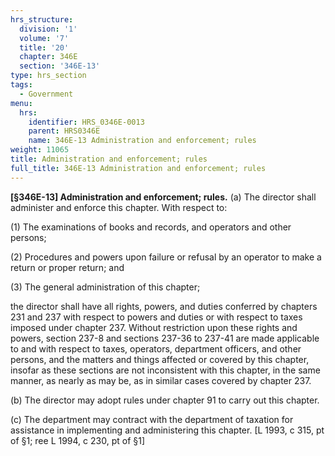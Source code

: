 ```yaml
---
hrs_structure:
  division: '1'
  volume: '7'
  title: '20'
  chapter: 346E
  section: '346E-13'
type: hrs_section
tags:
  - Government
menu:
  hrs:
    identifier: HRS_0346E-0013
    parent: HRS0346E
    name: 346E-13 Administration and enforcement; rules
weight: 11065
title: Administration and enforcement; rules
full_title: 346E-13 Administration and enforcement; rules
---
```

**[§346E-13] Administration and enforcement; rules.** (a) The director shall administer and enforce this chapter. With respect to:

(1) The examinations of books and records, and operators and other persons;

(2) Procedures and powers upon failure or refusal by an operator to make a return or proper return; and

(3) The general administration of this chapter;

the director shall have all rights, powers, and duties conferred by chapters 231 and 237 with respect to powers and duties or with respect to taxes imposed under chapter 237\. Without restriction upon these rights and powers, section 237-8 and sections 237-36 to 237-41 are made applicable to and with respect to taxes, operators, department officers, and other persons, and the matters and things affected or covered by this chapter, insofar as these sections are not inconsistent with this chapter, in the same manner, as nearly as may be, as in similar cases covered by chapter 237.

(b) The director may adopt rules under chapter 91 to carry out this chapter.

(c) The department may contract with the department of taxation for assistance in implementing and administering this chapter. [L 1993, c 315, pt of §1; ree L 1994, c 230, pt of §1]